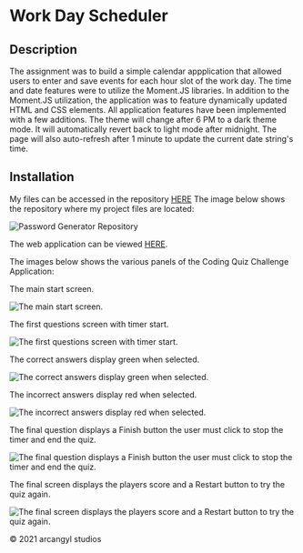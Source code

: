 # Work Day Scheduler

## Description

The assignment was to build a simple calendar appplication that allowed users to enter and save events for each hour slot of the work day. The time and date features were to utilize the Moment.JS libraries. In addition to the Moment.JS utilization, the application was to feature dynamically updated HTML and CSS elements. All application features have been implemented with a few additions. The theme will change after 6 PM to a dark theme mode. It will automatically revert back to light mode after midnight. The page will also auto-refresh after 1 minute to update the current date string's time.

## Installation

My files can be accessed in the repository [HERE](https://github.com/arcangyl1963/coding-challenge-quiz)
The image below shows the repository where my project files are located:

![Password Generator Repository](/assets/images/Quiz_repo.jpg)

The web application can be viewed [HERE](https://arcangyl1963.github.io/coding-challenge-quiz/).

The images below shows the various panels of the Coding Quiz Challenge Application: 

The main start screen.

![The main start screen.](./assets/images/Quiz_Screen_1.jpg)

The first questions screen with timer start.

![The first questions screen with timer start.](./assets/images/Quiz_Screen_2.jpg)

The correct answers display green when selected.

![The correct answers display green when selected.](./assets/images/Quiz_Screen_3.jpg)

The incorrect answers display red when selected.

![The incorrect answers display red when selected.](./assets/images/Quiz_Screen_4.jpg)

The final question displays a Finish button the user must click to stop the timer and end the quiz.

![The final question displays a Finish button the user must click to stop the timer and end the quiz.](./assets/images/Quiz_Screen_5_finish.jpg)

The final screen displays the players score and a Restart button to try the quiz again.

![The final screen displays the players score and a Restart button to try the quiz again.](./assets/images/Quiz_Screen_6_score.jpg)

© 2021 arcangyl studios